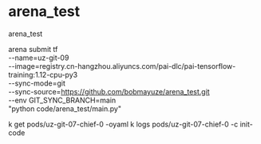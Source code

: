 # arena_test
arena_test


arena submit tf \
             --name=uz-git-09 \
             --image=registry.cn-hangzhou.aliyuncs.com/pai-dlc/pai-tensorflow-training:1.12-cpu-py3 \
             --sync-mode=git \
             --sync-source=https://github.com/bobmayuze/arena_test.git \
             --env GIT_SYNC_BRANCH=main \
             "python code/arena_test/main.py"


k get pods/uz-git-07-chief-0 -oyaml
 k logs pods/uz-git-07-chief-0  -c init-code